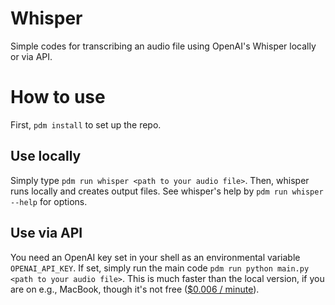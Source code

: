 # Whisper
Simple codes for transcribing an audio file using OpenAI's Whisper locally or via API.

# How to use
First, `pdm install` to set up the repo.

## Use locally
Simply type `pdm run whisper <path to your audio file>`. Then, whisper runs locally and creates output files. See whisper's help by `pdm run whisper --help` for options.

## Use via API
You need an OpenAI key set in your shell as an environmental variable `OPENAI_API_KEY`. If set, simply run the main code `pdm run python main.py <path to your audio file>`. This is much faster than the local version, if you are on e.g., MacBook, though it's not free ([$0.006 / minute](https://openai.com/blog/introducing-chatgpt-and-whisper-apis)).
